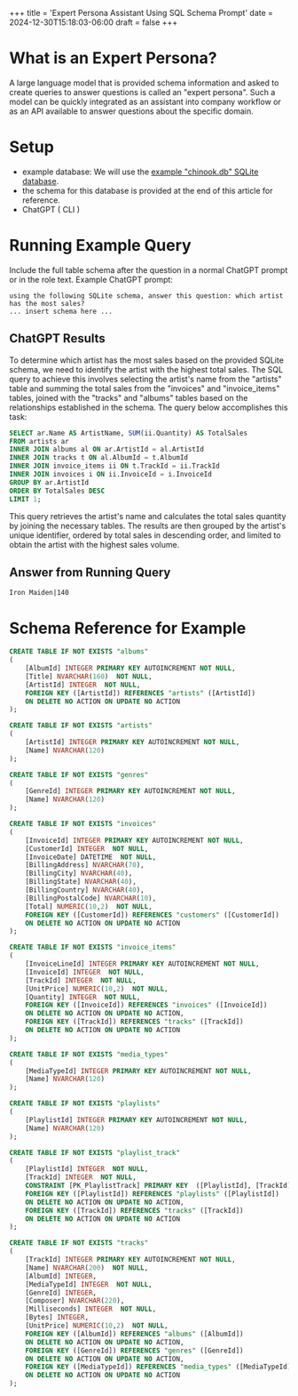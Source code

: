 +++
title = 'Expert Persona Assistant Using SQL Schema Prompt'
date = 2024-12-30T15:18:03-06:00
draft = false
+++

# What is an Expert Persona?
A large language model that is provided schema information and asked to create queries to answer questions is called an "expert persona".
Such a model can be quickly integrated as an assistant into company workflow or as an API available to answer questions about the specific domain.

# Setup
- example database: We will use the [example "chinook.db" SQLite database](https://www.sqlitetutorial.net/sqlite-sample-database/).
- the schema for this database is provided at the end of this article for reference.
- ChatGPT ( CLI )

# Running Example Query
Include the full table schema after the question in a normal ChatGPT prompt or in the role text.
Example ChatGPT prompt:
```
using the following SQLite schema, answer this question: which artist has the most sales?
... insert schema here ...
```

## ChatGPT Results
To determine which artist has the most sales based on the provided SQLite schema, we need to identify the artist with the highest total sales. The SQL query to achieve this involves selecting the artist's name from the "artists" table and summing the total sales from the "invoices" and "invoice_items" tables, joined with the "tracks" and "albums" tables based on the relationships established in the schema. The query below accomplishes this task:

```sql
SELECT ar.Name AS ArtistName, SUM(ii.Quantity) AS TotalSales
FROM artists ar
INNER JOIN albums al ON ar.ArtistId = al.ArtistId
INNER JOIN tracks t ON al.AlbumId = t.AlbumId
INNER JOIN invoice_items ii ON t.TrackId = ii.TrackId
INNER JOIN invoices i ON ii.InvoiceId = i.InvoiceId
GROUP BY ar.ArtistId
ORDER BY TotalSales DESC
LIMIT 1;
```

This query retrieves the artist's name and calculates the total sales quantity by joining the necessary tables. The results are then grouped by the artist's unique identifier, ordered by total sales in descending order, and limited to obtain the artist with the highest sales volume.

## Answer from Running Query
```
Iron Maiden|140
```

# Schema Reference for Example
```sql
CREATE TABLE IF NOT EXISTS "albums"
(
    [AlbumId] INTEGER PRIMARY KEY AUTOINCREMENT NOT NULL,
    [Title] NVARCHAR(160)  NOT NULL,
    [ArtistId] INTEGER  NOT NULL,
    FOREIGN KEY ([ArtistId]) REFERENCES "artists" ([ArtistId]) 
    ON DELETE NO ACTION ON UPDATE NO ACTION
);

CREATE TABLE IF NOT EXISTS "artists"
(
    [ArtistId] INTEGER PRIMARY KEY AUTOINCREMENT NOT NULL,
    [Name] NVARCHAR(120)
);

CREATE TABLE IF NOT EXISTS "genres"
(
    [GenreId] INTEGER PRIMARY KEY AUTOINCREMENT NOT NULL,
    [Name] NVARCHAR(120)
);

CREATE TABLE IF NOT EXISTS "invoices"
(
    [InvoiceId] INTEGER PRIMARY KEY AUTOINCREMENT NOT NULL,
    [CustomerId] INTEGER  NOT NULL,
    [InvoiceDate] DATETIME  NOT NULL,
    [BillingAddress] NVARCHAR(70),
    [BillingCity] NVARCHAR(40),
    [BillingState] NVARCHAR(40),
    [BillingCountry] NVARCHAR(40),
    [BillingPostalCode] NVARCHAR(10),
    [Total] NUMERIC(10,2)  NOT NULL,
    FOREIGN KEY ([CustomerId]) REFERENCES "customers" ([CustomerId]) 
    ON DELETE NO ACTION ON UPDATE NO ACTION
);

CREATE TABLE IF NOT EXISTS "invoice_items"
(
    [InvoiceLineId] INTEGER PRIMARY KEY AUTOINCREMENT NOT NULL,
    [InvoiceId] INTEGER  NOT NULL,
    [TrackId] INTEGER  NOT NULL,
    [UnitPrice] NUMERIC(10,2)  NOT NULL,
    [Quantity] INTEGER  NOT NULL,
    FOREIGN KEY ([InvoiceId]) REFERENCES "invoices" ([InvoiceId]) 
    ON DELETE NO ACTION ON UPDATE NO ACTION,
    FOREIGN KEY ([TrackId]) REFERENCES "tracks" ([TrackId]) 
    ON DELETE NO ACTION ON UPDATE NO ACTION
);

CREATE TABLE IF NOT EXISTS "media_types"
(
    [MediaTypeId] INTEGER PRIMARY KEY AUTOINCREMENT NOT NULL,
    [Name] NVARCHAR(120)
);

CREATE TABLE IF NOT EXISTS "playlists"
(
    [PlaylistId] INTEGER PRIMARY KEY AUTOINCREMENT NOT NULL,
    [Name] NVARCHAR(120)
);

CREATE TABLE IF NOT EXISTS "playlist_track"
(
    [PlaylistId] INTEGER  NOT NULL,
    [TrackId] INTEGER  NOT NULL,
    CONSTRAINT [PK_PlaylistTrack] PRIMARY KEY  ([PlaylistId], [TrackId]),
    FOREIGN KEY ([PlaylistId]) REFERENCES "playlists" ([PlaylistId]) 
    ON DELETE NO ACTION ON UPDATE NO ACTION,
    FOREIGN KEY ([TrackId]) REFERENCES "tracks" ([TrackId]) 
    ON DELETE NO ACTION ON UPDATE NO ACTION
);

CREATE TABLE IF NOT EXISTS "tracks"
(
    [TrackId] INTEGER PRIMARY KEY AUTOINCREMENT NOT NULL,
    [Name] NVARCHAR(200)  NOT NULL,
    [AlbumId] INTEGER,
    [MediaTypeId] INTEGER  NOT NULL,
    [GenreId] INTEGER,
    [Composer] NVARCHAR(220),
    [Milliseconds] INTEGER  NOT NULL,
    [Bytes] INTEGER,
    [UnitPrice] NUMERIC(10,2)  NOT NULL,
    FOREIGN KEY ([AlbumId]) REFERENCES "albums" ([AlbumId]) 
    ON DELETE NO ACTION ON UPDATE NO ACTION,
    FOREIGN KEY ([GenreId]) REFERENCES "genres" ([GenreId]) 
    ON DELETE NO ACTION ON UPDATE NO ACTION,
    FOREIGN KEY ([MediaTypeId]) REFERENCES "media_types" ([MediaTypeId]) 
    ON DELETE NO ACTION ON UPDATE NO ACTION
);
```
